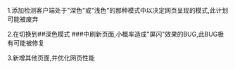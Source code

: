 1.添加检测客户端处于"深色"或"浅色"的那种模式中以决定网页呈现的模式,此计划可能被废弃


2.在切换到##深色模式 ###中刷新页面,小概率造成"屏闪"效果的BUG,此BUG极有可能被修复


3.新增其他页面,并优化网页性能
